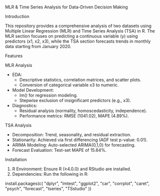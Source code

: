 MLR & Time Series Analysis for Data-Driven Decision Making  

Introduction  

This repository provides a comprehensive analysis of two datasets using Multiple Linear Regression (MLR) and Time Series Analysis (TSA) in R. The MLR section focuses on predicting a continuous variable (y) using predictors (x1, x2, x3), while the TSA section forecasts trends in monthly data starting from January 2020.  

Features  

MLR Analysis  

- EDA:  
  - Descriptive statistics, correlation matrices, and scatter plots.  
  - Conversion of categorical variable x3 to numeric.  
- Model Development:  
  - lm() for regression modeling.  
  - Stepwise exclusion of insignificant predictors (e.g., x3).  
- Diagnostics:  
  - Residual analysis (normality, homoscedasticity, independence).  
  - Performance metrics: RMSE (1041.02), MAPE (4.89%).  

TSA Analysis  

- Decomposition: Trend, seasonality, and residual extraction.  
- Stationarity: Achieved via first differencing (ADF test p-value: 0.01).  
- ARIMA Modeling: Auto-selected ARIMA(0,1,0) for forecasting.  
- Forecast Evaluation: Test-set MAPE of 15.64%.  

Installation  

1. R Environment: Ensure R (≥4.0.0) and RStudio are installed.  
2. Dependencies: Run the following in R:  


install.packages(c(
  "dplyr", "lmtest", "ggplot2", "car",
  "corrplot", "caret", "psych",
  "forecast", "tseries", "TSstudio"
))

